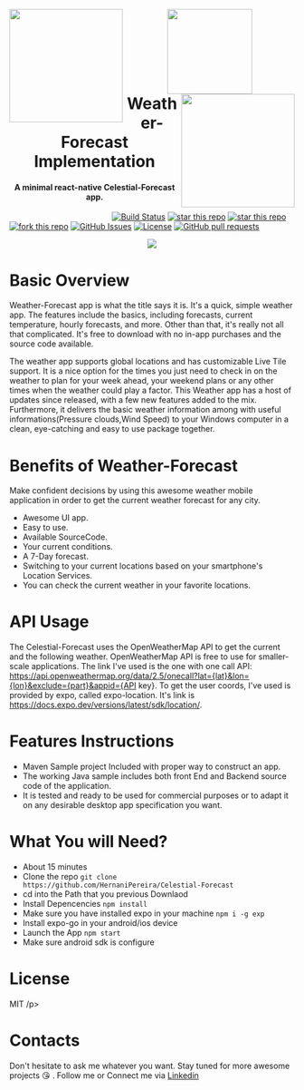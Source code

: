 
<h1 align="center">
  <br>
    <img align="left"  width="200" src="https://github.com/PanagiotisDrakatos/Weather-Forecast/blob/master/ImagesDoc/dragdrop_hd.gif">
    <img width="150" src="https://github.com/PanagiotisDrakatos/Weather-Forecast/blob/master/ImagesDoc/logo.png">
    <img align="right"  width="200" src="https://github.com/PanagiotisDrakatos/Weather-Forecast/blob/master/ImagesDoc/dragdrop_hd.gif">
  <br>
  Weather-Forecast Implementation
  <br>
</h1>

<h4 align="center">A minimal react-native Celestial-Forecast app.</h4>

&nbsp;&nbsp;&nbsp;&nbsp;&nbsp;&nbsp;&nbsp;&nbsp;&nbsp;&nbsp;&nbsp;&nbsp;&nbsp;&nbsp;&nbsp;&nbsp;&nbsp;&nbsp;&nbsp;&nbsp;&nbsp;&nbsp;&nbsp;&nbsp;&nbsp;&nbsp;&nbsp;&nbsp;&nbsp;&nbsp;&nbsp;&nbsp;&nbsp;&nbsp;&nbsp;&nbsp;&nbsp;&nbsp;&nbsp;&nbsp;&nbsp;&nbsp;&nbsp;&nbsp;&nbsp;
[![Build Status](https://travis-ci.org/PanagiotisDrakatos/Weather-Forecast.svg?branch=master)](https://travis-ci.org/PanagiotisDrakatos/Weather-Forecast)
[![star this repo](http://githubbadges.com/star.svg?user=PanagiotisDrakatos&repo=Weather-Forecast&style=flat&color=fff&background=007ec6)](https://github.com/HernaniPereira/Celestial-Forecast)
[![star this repo](https://githubbadges.com/star.svg?user=hernanipereira&repo=celestial-forecast&style=default)](https://github.com/hernanipereira/celestial-forecast)
[![fork this repo](https://githubbadges.com/fork.svg?user=hernanipereira&repo=celestial-forecast&style=default)](https://github.com/hernanipereira/celestial-forecast/fork)
[![GitHub Issues](https://img.shields.io/github/issues/PanagiotisDrakatos/Weather-Forecast.svg)](https://github.com/PanagiotisDrakatos/Weather-Forecast/issues)
[![License](https://img.shields.io/badge/license-MIT-orange.svg)](https://github.com/PanagiotisDrakatos/Weather-Forecast/blob/master/LICENSE)
[![GitHub pull requests](https://img.shields.io/github/issues-pr/PanagiotisDrakatos/Weather-Forecast.svg)](https://travis-ci.org/PanagiotisDrakatos/Weather-Forecast/pull_requests)

<p align="center">
  <img  src="https://github.com/PanagiotisDrakatos/Weather-Forecast/blob/master/ImagesDoc/ezgif.com-video-to-gif.gif">
</p>


# Basic Overview
Weather-Forecast app is what the title says it is. It's a quick, simple weather app. The features include the basics, including forecasts, current temperature, hourly forecasts, and more. Other than that, it's really not all that complicated. It's free to download with no in-app purchases and the source code available.
 
The weather app supports global locations and has customizable Live Tile support. It is a nice option for the times you just need to check in on the weather to plan for your week ahead, your weekend plans or any other times when the weather could play a factor. This Weather app has a host of updates since released, with a few new features added to the mix. Furthermore, it delivers the basic weather information among with useful informations(Pressure clouds,Wind Speed) to your Windows computer in a clean, eye-catching and easy to use package together.

# Benefits of Weather-Forecast
Make confident decisions by using this awesome weather mobile application in order to get the current weather forecast for any city. 

 * Awesome UI app.
 * Easy to use.
 * Available SourceCode.
 * Your current conditions.
 * A 7-Day forecast.
 * Switching to your current locations based on your smartphone's Location Services.
 * You can check the current weather in your favorite locations.
 
# API Usage
The Celestial-Forecast uses the OpenWeatherMap API to get the current and the following weather. OpenWeatherMap API is free to use for smaller-scale applications.
The link I've used is the one with one call API: https://api.openweathermap.org/data/2.5/onecall?lat={lat}&lon={lon}&exclude={part}&appid={API key}. 
To get the user coords, I've used is provided by expo, called expo-location. It's link is https://docs.expo.dev/versions/latest/sdk/location/.
 
 
# Features Instructions

 * Maven Sample project Included with proper way to construct an app.
 * The working Java sample includes both front End and Backend source code of the application.
 * It is tested and ready to be used for commercial  purposes or to adapt it on any desirable desktop app specification you want.

# What You will Need?
* About 15 minutes
* Clone the repo ``` git clone https://github.com/HernaniPereira/Celestial-Forecast ```
* cd into the Path that you previous Downlaod
* Install Depencencies  ``` npm install ```
* Make sure you have installed expo in your machine ``` npm i -g exp ```
* Install expo-go in your android/ios device 
* Launch the App ``` npm start ```
* Make sure android sdk is configure

# License
<p> MIT /p>


# Contacts
Don't hesitate to ask me whatever you want. Stay tuned for more awesome projects :kissing_heart: . Follow me or Connect me via <a href="https://www.linkedin.com/in/hernanipereira/">Linkedin<a/>
 
 


